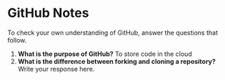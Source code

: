 # GitHub Notes

To check your own understanding of GitHub, answer the questions that follow.

1. **What is the purpose of GitHub?** To store code in the cloud
1. **What is the difference between forking and cloning a repository?** Write your response here.